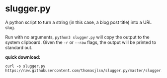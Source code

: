 # slugger.py
A python script to turn a string (in this case, a blog post title) into a URL slug.

Run with no arguments, `python3 slugger.py` will copy the output to the
system clipboard.
Given the `-r` or `--raw` flags, the output will be printed to standard out.

**quick download:**
```
curl -o slugger.py https://raw.githubusercontent.com/thomasjlsn/slugger.py/master/slugger.py
```
